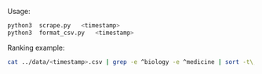 Usage:
```bash
python3  scrape.py   <timestamp>
python3  format_csv.py   <timestamp>
```

Ranking example:
```bash
cat ../data/<timestamp>.csv | grep -e ^biology -e ^medicine | sort -t\, -rgk4,4 | more
```
